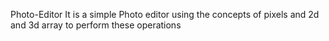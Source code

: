 Photo-Editor
It is a simple Photo editor using the concepts of pixels and 2d and 3d array to perform these operations
